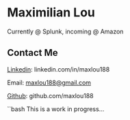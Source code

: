 # Maximilian Lou
Currently @ Splunk, incoming @ Amazon

## Contact Me
[Linkedin](https://linkedin.com/in/maxlou188): linkedin.com/in/maxlou188

Email: maxlou188@gmail.com

[Github](https://github.com/maxlou188): github.com/maxlou188

``bash
This is a work in progress...
```

